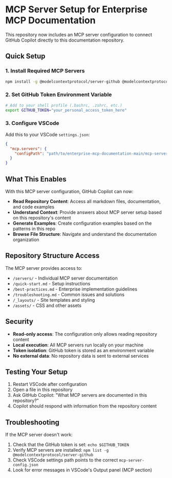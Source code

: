 # MCP Server Setup for Enterprise MCP Documentation

This repository now includes an MCP server configuration to connect GitHub Copilot directly to this documentation repository.

## Quick Setup

### 1. Install Required MCP Servers

```bash
npm install -g @modelcontextprotocol/server-github @modelcontextprotocol/server-filesystem
```

### 2. Set GitHub Token Environment Variable

```bash
# Add to your shell profile (.bashrc, .zshrc, etc.)
export GITHUB_TOKEN="your_personal_access_token_here"
```

### 3. Configure VSCode

Add this to your VSCode `settings.json`:

```json
{
  "mcp.servers": {
    "configPath": "path/to/enterprise-mcp-documentation-main/mcp-server-config.json"
  }
}
```

## What This Enables

With this MCP server configuration, GitHub Copilot can now:

- **Read Repository Content**: Access all markdown files, documentation, and code examples
- **Understand Context**: Provide answers about MCP server setup based on this repository's content
- **Generate Examples**: Create configuration examples based on the patterns in this repo
- **Browse File Structure**: Navigate and understand the documentation organization

## Repository Structure Access

The MCP server provides access to:

- `/servers/` - Individual MCP server documentation
- `/quick-start.md` - Setup instructions
- `/best-practices.md` - Enterprise implementation guidelines
- `/troubleshooting.md` - Common issues and solutions
- `/_layouts/` - Site templates and styling
- `/assets/` - CSS and other assets

## Security

- **Read-only access**: The configuration only allows reading repository content
- **Local execution**: All MCP servers run locally on your machine
- **Token isolation**: GitHub token is stored as an environment variable
- **No external data**: No repository data is sent to external services

## Testing Your Setup

1. Restart VSCode after configuration
2. Open a file in this repository
3. Ask GitHub Copilot: "What MCP servers are documented in this repository?"
4. Copilot should respond with information from the repository content

## Troubleshooting

If the MCP server doesn't work:

1. Check that the GitHub token is set: `echo $GITHUB_TOKEN`
2. Verify MCP servers are installed: `npm list -g @modelcontextprotocol/server-github`
3. Check VSCode settings path points to the correct `mcp-server-config.json`
4. Look for error messages in VSCode's Output panel (MCP section)